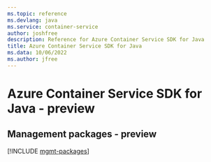 ```yaml
---
ms.topic: reference
ms.devlang: java
ms.service: container-service
author: joshfree
description: Reference for Azure Container Service SDK for Java
title: Azure Container Service SDK for Java
ms.data: 10/06/2022
ms.author: jfree
---
```

# Azure Container Service SDK for Java - preview

## Management packages - preview
[!INCLUDE [mgmt-packages](container-service-mgmt-index.md)]